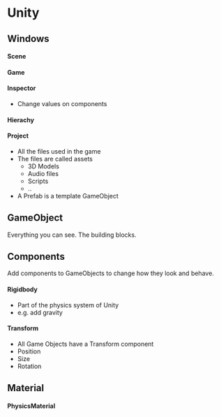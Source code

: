 # Unity

## Windows

#### Scene

#### Game

#### Inspector

* Change values on components

#### Hierachy

#### Project

* All the files used in the game
* The files are called assets
  * 3D Models
  * Audio files
  * Scripts
  * ..
* A Prefab is a template GameObject

## GameObject

Everything you can see. The building blocks.

## Components

Add components to  GameObjects to change how they look and behave.

#### Rigidbody

* Part of the physics system of Unity
* e.g. add gravity

#### Transform

* All Game Objects have a Transform component
* Position
* Size
* Rotation

## Material

#### PhysicsMaterial



